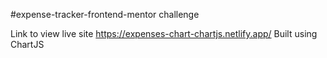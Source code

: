 #expense-tracker-frontend-mentor challenge

Link to view live site https://expenses-chart-chartjs.netlify.app/
Built using ChartJS
